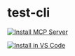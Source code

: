 # test-cli


[![Install MCP Server](https://cursor.com/deeplink/mcp-install-dark.svg)](cursor://anysphere.cursor-deeplink/mcp/install?name=Playwright&config=ewogICJtY3BTZXJ2ZXJzIjogewogICAgInRlc3QtY2xpIjogewogICAgICAiY29tbWFuZCI6ICJkb2NrZXIiLAogICAgICAiYXJncyI6IFsKICAgICAgICAicnVuIiwKICAgICAgICAiLXAiLCAiNTAwMDo1MDAwIiwKICAgICAgICAiZ2hjci5pby9rbGF2aXMtYWkvdGVzdC1jbGk6bGF0ZXN0IgogICAgICBdCiAgICB9CiAgfQp9Cg==)

[![Install in VS Code](https://img.shields.io/badge/VS_Code-Install%20Server-0098FF?style=flat-square&logo=visualstudiocode)](https://insiders.vscode.dev/redirect?url=vscode%3Amcp%2Finstall%3F%7B%22name%22%3A%22test-cli%22%2C%22type%22%3A%22http%22%2C%22command%22%3A%22docker%22%2C%22args%22%3A%5B%22run%22%2C%22--rm%22%2C%22-p%22%2C%225000:5000%22%2C%22ghcr.io%2Fmayank-msj-singh%2Ftest-cli%3Alatest%22%5D%2C%22url%22%3A%22http://localhost:5000/mcp%22%7D)

